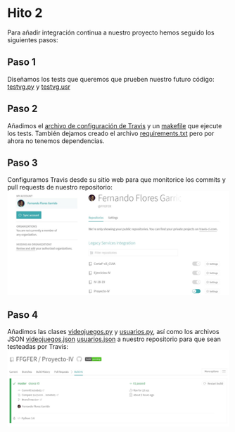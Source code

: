 # Hito 2
Para añadir integración continua a nuestro proyecto hemos seguido los siguientes pasos:

## Paso 1
Diseñamos los tests que queremos que prueben nuestro futuro código: [testvg.py](https://github.com/FFGFER/Proyecto-IV/blob/master/src/testvg.py) y [testvg.usr](https://github.com/FFGFER/Proyecto-IV/blob/master/src/testusr.py)

## Paso 2
Añadimos el [archivo de configuración de Travis](https://github.com/FFGFER/Proyecto-IV/blob/master/.travis.yml) y un [makefile](https://github.com/FFGFER/Proyecto-IV/blob/master/Makefile) que ejecute los tests. También dejamos creado el archivo [requirements.txt](https://github.com/FFGFER/Proyecto-IV/blob/master/requirements.txt) pero por ahora no tenemos dependencias.

## Paso 3
Configuramos Travis desde su sitio web para que monitorice los commits y pull requests de nuestro repositorio:
![Configuración de Travis](img/1.jpg)

## Paso 4
Añadimos las clases [videojuegos.py](https://github.com/FFGFER/Proyecto-IV/blob/master/src/videojuegos.py) y [usuarios.py](https://github.com/FFGFER/Proyecto-IV/blob/master/src/usuarios.py), así como los archivos JSON [videojuegos.json](https://github.com/FFGFER/Proyecto-IV/blob/master/src/videojuegos.json) [usuarios.json](https://github.com/FFGFER/Proyecto-IV/blob/master/src/usuarios.json) a nuestro repositorio para que sean testeadas por Travis:
![Travis funcionando](img/2.jpg)


